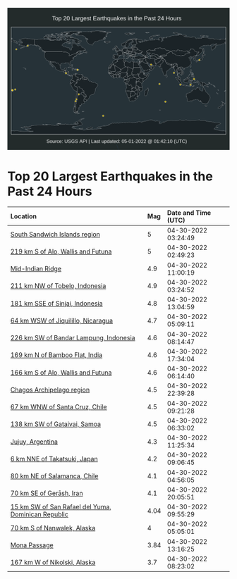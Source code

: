 ![Map](./map.png)

# Top 20 Largest Earthquakes in the Past 24 Hours

| Location | Mag | Date and Time (UTC) |
|:---|:---|:---|
| [South Sandwich Islands region](https://earthquake.usgs.gov/earthquakes/eventpage/us7000h5zm) | 5 | 04-30-2022 03:24:49 |
| [219 km S of Alo, Wallis and Futuna](https://earthquake.usgs.gov/earthquakes/eventpage/us7000h5zh) | 5 | 04-30-2022 02:49:23 |
| [Mid-Indian Ridge](https://earthquake.usgs.gov/earthquakes/eventpage/us7000h626) | 4.9 | 04-30-2022 11:00:19 |
| [211 km NW of Tobelo, Indonesia](https://earthquake.usgs.gov/earthquakes/eventpage/us7000h5zj) | 4.9 | 04-30-2022 03:24:52 |
| [181 km SSE of Sinjai, Indonesia](https://earthquake.usgs.gov/earthquakes/eventpage/us7000h62q) | 4.8 | 04-30-2022 13:04:59 |
| [64 km WSW of Jiquilillo, Nicaragua](https://earthquake.usgs.gov/earthquakes/eventpage/us7000h607) | 4.7 | 04-30-2022 05:09:11 |
| [226 km SW of Bandar Lampung, Indonesia](https://earthquake.usgs.gov/earthquakes/eventpage/us7000h61c) | 4.6 | 04-30-2022 08:14:47 |
| [169 km N of Bamboo Flat, India](https://earthquake.usgs.gov/earthquakes/eventpage/us7000h63j) | 4.6 | 04-30-2022 17:34:04 |
| [166 km S of Alo, Wallis and Futuna](https://earthquake.usgs.gov/earthquakes/eventpage/us7000h60x) | 4.6 | 04-30-2022 06:14:40 |
| [Chagos Archipelago region](https://earthquake.usgs.gov/earthquakes/eventpage/us7000h64v) | 4.5 | 04-30-2022 22:39:28 |
| [67 km WNW of Santa Cruz, Chile](https://earthquake.usgs.gov/earthquakes/eventpage/us7000h61w) | 4.5 | 04-30-2022 09:21:28 |
| [138 km SW of Gataivai, Samoa](https://earthquake.usgs.gov/earthquakes/eventpage/us7000h60u) | 4.5 | 04-30-2022 06:33:02 |
| [Jujuy, Argentina](https://earthquake.usgs.gov/earthquakes/eventpage/us7000h629) | 4.3 | 04-30-2022 11:25:34 |
| [6 km NNE of Takatsuki, Japan](https://earthquake.usgs.gov/earthquakes/eventpage/us7000h61r) | 4.2 | 04-30-2022 09:06:45 |
| [80 km NE of Salamanca, Chile](https://earthquake.usgs.gov/earthquakes/eventpage/us7000h605) | 4.1 | 04-30-2022 04:56:05 |
| [70 km SE of Gerāsh, Iran](https://earthquake.usgs.gov/earthquakes/eventpage/us7000h64c) | 4.1 | 04-30-2022 20:05:51 |
| [15 km SW of San Rafael del Yuma, Dominican Republic](https://earthquake.usgs.gov/earthquakes/eventpage/pr2022120000) | 4.04 | 04-30-2022 09:55:29 |
| [70 km S of Nanwalek, Alaska](https://earthquake.usgs.gov/earthquakes/eventpage/ak0225ijhvyy) | 4 | 04-30-2022 05:05:01 |
| [Mona Passage](https://earthquake.usgs.gov/earthquakes/eventpage/pr2022120001) | 3.84 | 04-30-2022 13:16:25 |
| [167 km W of Nikolski, Alaska](https://earthquake.usgs.gov/earthquakes/eventpage/us7000h61d) | 3.7 | 04-30-2022 08:23:02 |
